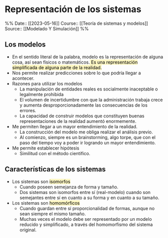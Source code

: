 # Representación de los sistemas

%%
Date:: [[2023-05-16]]
Course:: [[Teoría de sistemas y modelos]]
Source:: [[Modelado Y Simulación]]
%%


## Los modelos
- En el sentido literal de la palabra, modelo es la representación de alguna cosa, así sean físicos o matemáticos.<mark style="background: #FFF3A3A6;"> Es una representación simplificada de alguna parte de la realidad.</mark>
- Nos permite realizar predicciones sobre lo que podría llegar a acontecer.
- Razones para utilizar los modelos
	- La manipulación de entidades reales es socialmente inaceptable o legalmente prohibida
	- El volumen de incertidumbre con que la administración trabaja crece y aumenta desproporcionadamente las consecuencias de los errores.
	- La capacidad de construir modelos que constituyen buenas representaciones de la realidad aumentó enormemente.
- Me permiten llegar a un mayor entendimiento de la realidad.
	- La construcción del modelo me obliga realizar el análisis previo.
	- Al comienzo, siempre es un brainstorming, algo torpe, que con el paso del tiempo voy a poder ir logrando un mayor entendimiento.
- Me permite establecer hipótesis
	- Similitud con el método cientifico.

## Características de los sistemas
- Los sistemas son <mark style="background: #FFF3A3A6;">isomorfos</mark>
	- Cuando poseen semejanza de forma y tamaño.
	- Dos sistemas son isomorfos entre sí (real-modelo) cuando son semejantes entre sí en cuanto a su forma y en cuanto a su tamaño.
- Los sistemas son <mark style="background: #FFF3A3A6;">homomórficos</mark>
	- Cuando guardan entre sí proporcionalidad de formas, aunque no sean siempre el mismo tamaño.
	- Muchas veces el modelo debe ser representado por un modelo reducido y simplificado, a través del homomorfismo del sistema original.